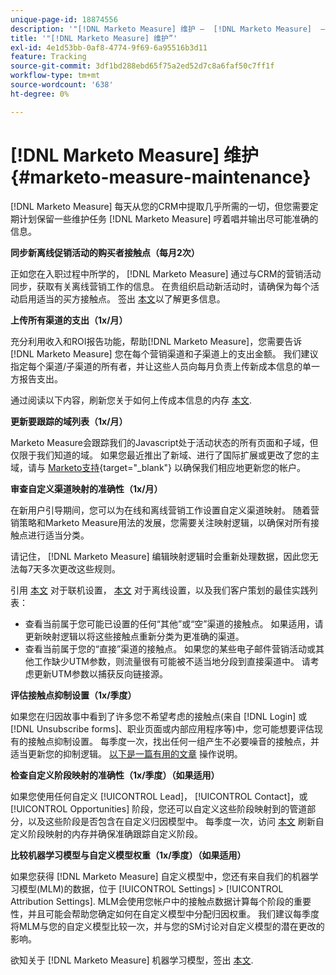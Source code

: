 ```yaml
---
unique-page-id: 18874556
description: '"[!DNL Marketo Measure] 维护 —  [!DNL Marketo Measure]  — 产品文档”'
title: '"[!DNL Marketo Measure] 维护”'
exl-id: 4e1d53bb-0af8-4774-9f69-6a95516b3d11
feature: Tracking
source-git-commit: 3df1bd288ebd65f75a2ed52d7c8a6faf50c7ff1f
workflow-type: tm+mt
source-wordcount: '638'
ht-degree: 0%

---
```


# [!DNL Marketo Measure] 维护 {#marketo-measure-maintenance}

[!DNL Marketo Measure] 每天从您的CRM中提取几乎所需的一切，但您需要定期计划保留一些维护任务 [!DNL Marketo Measure] 哼着唱并输出尽可能准确的信息。

**同步新离线促销活动的购买者接触点（每月2次）**

正如您在入职过程中所学的， [!DNL Marketo Measure] 通过与CRM的营销活动同步，获取有关离线营销工作的信息。 在贵组织启动新活动时，请确保为每个活动启用适当的买方接触点。 签出 [本文](/help/channel-tracking-and-setup/offline-channels/deprecated-processes/syncing-offline-campaigns.md)以了解更多信息。

**上传所有渠道的支出（1x/月）**

充分利用收入和ROI报告功能，帮助[!DNL Marketo Measure]，您需要告诉 [!DNL Marketo Measure] 您在每个营销渠道和子渠道上的支出金额。 我们建议指定每个渠道/子渠道的所有者，并让这些人员向每月负责上传新成本信息的单一方报告支出。

通过阅读以下内容，刷新您关于如何上传成本信息的内存 [本文](/help/marketing-spend/spend-management/marketing-channel-costs.md).

**更新要跟踪的域列表（1x/月）**

Marketo Measure会跟踪我们的Javascript处于活动状态的所有页面和子域，但仅限于我们知道的域。 如果您最近推出了新域、进行了国际扩展或更改了您的主域，请与 [Marketo支持](https://nation.marketo.com/t5/support/ct-p/Support){target="_blank"} 以确保我们相应地更新您的帐户。

**审查自定义渠道映射的准确性（1x/月）**

在新用户引导期间，您可以为在线和离线营销工作设置自定义渠道映射。 随着营销策略和Marketo Measure用法的发展，您需要关注映射逻辑，以确保对所有接触点进行适当分类。

请记住， [!DNL Marketo Measure] 编辑映射逻辑时会重新处理数据，因此您无法每7天多次更改这些规则。

引用 [本文](/help/channel-tracking-and-setup/online-channels/online-custom-channel-setup.md) 对于联机设置， [本文](/help/channel-tracking-and-setup/offline-channels/offline-custom-channel-setup.md) 对于离线设置，以及我们客户策划的最佳实践列表：

* 查看当前属于您可能已设置的任何“其他”或“空”渠道的接触点。 如果适用，请更新映射逻辑以将这些接触点重新分类为更准确的渠道。
* 查看当前属于您的“直接”渠道的接触点。 如果您的某些电子邮件营销活动或其他工作缺少UTM参数，则流量很有可能被不适当地分段到直接渠道中。 请考虑更新UTM参数以捕获反向链接源。

**评估接触点抑制设置（1x/季度）**

如果您在归因故事中看到了许多您不希望考虑的接触点(来自 [!DNL Login] 或 [!DNL Unsubscribe forms]、职业页面或内部应用程序等)中，您可能想要评估现有的接触点抑制设置。 每季度一次，找出任何一组产生不必要噪音的接触点，并适当更新您的抑制逻辑。 [以下是一篇有用的文章](/help/advanced-marketo-measure-features/touchpoint-settings/touchpoint-removal-and-touchpoint-suppression.md)  操作说明。

**检查自定义阶段映射的准确性（1x/季度）（如果适用）**

如果您使用任何自定义 [!UICONTROL Lead]， [!UICONTROL Contact]，或 [!UICONTROL Opportunities] 阶段，您还可以自定义这些阶段映射到的管道部分，以及这些阶段是否包含在自定义归因模型中。 每季度一次，访问 [本文](/help/advanced-marketo-measure-features/custom-attribution-models/custom-attribution-model-and-setup.md) 刷新自定义阶段映射的内存并确保准确跟踪自定义阶段。

**比较机器学习模型与自定义模型权重（1x/季度）（如果适用）**

如果您获得 [!DNL Marketo Measure] 自定义模型中，您还有来自我们的机器学习模型(MLM)的数据，位于 [!UICONTROL Settings] > [!UICONTROL Attribution Settings]. MLM会使用您帐户中的接触点数据计算每个阶段的重要性，并且可能会帮助您确定如何在自定义模型中分配归因权重。 我们建议每季度将MLM与您的自定义模型比较一次，并与您的SM讨论对自定义模型的潜在更改的影响。

欲知关于 [!DNL Marketo Measure] 机器学习模型，签出 [本文](/help/advanced-marketo-measure-features/custom-attribution-models/machine-learning-model-faq.md).
